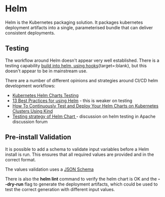 # Helm

Helm is the Kubernetes packaging solution.  It packages kubernetes deployment artifacts into a single, parameterised bundle that can deliver consistent deployments.

## Testing

The workflow around Helm doesn't appear very well established.  There is a testing capability [build into helm, using hooks](https://helm.sh/docs/topics/chart_tests/){target=:blank}, but this doesn't appear to be in mainstream use.

There are a number of different opinions and strategies around CI/CD helm development workflows:

-   [Kubernetes Helm Charts Testing](https://faun.pub/helm-charts-testing-2091a63a83af)
-   [13 Best Practices for using Helm](https://codersociety.com/blog/articles/helm-best-practices#5-test-your-charts) - this is weaker on testing
-   [How To Continuously Test and Deploy Your Helm Charts on Kubernetes Clusters Using Kind](https://betterprogramming.pub/how-to-continuously-test-and-deploy-your-helm-charts-on-kubernetes-clusters-using-kind-d71e3585d2dc)
-   [Testing strategy of Helm Chart
](https://github.com/apache/superset/discussions/18551?sort=top) - discussion on helm testing in Apache discussion forum

## Pre-install Validation

It is possible to add a schema to validate input variables before a Helm install is run.  This ensures that all required values are provided and in the correct format.

The values validation uses a [JSON Schema](https://json-schema.org)

There is also the **helm lint** command to verify the helm chart is OK and the **--dry-run** flag to generate the deployment artifacts, which could be used to test the correct generation with different input values.
